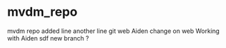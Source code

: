 # mvdm_repo
mvdm repo
added line
another line
git web
Aiden change on web
Working with Aiden
sdf
new branch ?
